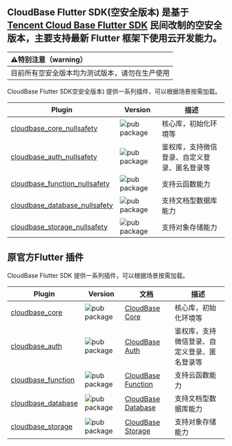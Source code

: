 
CloudBase Flutter SDK(空安全版本) 是基于[Tencent Cloud Base Flutter SDK][tencent_cloudbase_flutter_sdk] 民间改制的空安全版本，主要支持最新 Flutter 框架下使用云开发能力。
---
|:warning:特别注意（warning）                |
|:------------------------------------------|
|目前所有空安全版本均为测试版本，请勿在生产使用 |

CloudBase Flutter SDK空安全版本) 提供一系列插件，可以根据场景按需加载。

| Plugin                                                     | Version                                    | 描述
| ---------------------------------------------------------- | ------------------------------------------ | ----------------------
| [cloudbase_core_nullsafety][core_pub_nullsafety]           | ![pub package][core_badge_nullsafety]      | 核心库，初始化环境等
| [cloudbase_auth_nullsafety][auth_pub_nullsafety]           | ![pub package][auth_badge_nullsafety]      | 鉴权库，支持微信登录、自定义登录、匿名登录等
| [cloudbase_function_nullsafety][function_pub_nullsafety]   | ![pub package][function_badge_nullsafety]  | 支持云函数能力
| [cloudbase_database_nullsafety][database_pub_nullsafety]   | ![pub package][database_badge_nullsafety]  | 支持文档型数据库能力
| [cloudbase_storage_nullsafety][storage_pub_nullsafety]     | ![pub package][storage_badge_nullsafety]   | 支持对象存储能力

[tencent_cloudbase_flutter_sdk]: https://github.com/TencentCloudBase/cloudbase-flutter-sdk
[core_pub_nullsafety]: https://pub.dartlang.org/packages/cloudbase_core_nullsafety
[auth_pub_nullsafety]: https://pub.dartlang.org/packages/cloudbase_auth_nullsafety
[function_pub_nullsafety]: https://pub.dartlang.org/packages/cloudbase_function_nullsafety
[database_pub_nullsafety]: https://pub.dartlang.org/packages/cloudbase_database_nullsafety
[storage_pub_nullsafety]: https://pub.dartlang.org/packages/cloudbase_storage_nullsafety
[core_badge_nullsafety]: https://img.shields.io/pub/v/cloudbase_core_nullsafety
[auth_badge_nullsafety]: https://img.shields.io/pub/v/cloudbase_auth_nullsafety
[function_badge_nullsafety]: https://img.shields.io/pub/v/cloudbase_function_nullsafety
[database_badge_nullsafety]: https://img.shields.io/pub/v/cloudbase_database_nullsafety
[storage_badge_nullsafety]: https://img.shields.io/pub/v/cloudbase_storage_nullsafety

## 原官方Flutter 插件

CloudBase Flutter SDK 提供一系列插件，可以根据场景按需加载。

| Plugin                             | Version                        | 文档                               | 描述
| ---------------------------------- | ------------------------------ | ---------------------------------- | ----------------------
| [cloudbase_core][core_pub]         | ![pub package][core_badge]     | [CloudBase Core][core_doc]         | 核心库，初始化环境等
| [cloudbase_auth][auth_pub]         | ![pub package][auth_badge]     | [CloudBase Auth][auth_doc]         | 鉴权库，支持微信登录、自定义登录、匿名登录等
| [cloudbase_function][function_pub] | ![pub package][function_badge] | [CloudBase Function][function_doc] | 支持云函数能力
| [cloudbase_database][database_pub]   | ![pub package][database_badge]  | [CloudBase Database][database_doc]   | 支持文档型数据库能力
| [cloudbase_storage][storage_pub]   | ![pub package][storage_badge]  | [CloudBase Storage][storage_doc]   | 支持对象存储能力

[core_pub]: https://pub.dartlang.org/packages/cloudbase_core
[auth_pub]: https://pub.dartlang.org/packages/cloudbase_auth
[function_pub]: https://pub.dartlang.org/packages/cloudbase_function
[database_pub]: https://pub.dartlang.org/packages/cloudbase_database
[storage_pub]: https://pub.dartlang.org/packages/cloudbase_storage
[core_badge]: https://img.shields.io/pub/v/cloudbase_core
[auth_badge]: https://img.shields.io/pub/v/cloudbase_auth
[function_badge]: https://img.shields.io/pub/v/cloudbase_function
[database_badge]: https://img.shields.io/pub/v/cloudbase_database
[storage_badge]: https://img.shields.io/pub/v/cloudbase_storage
[core_doc]: https://github.com/TencentCloudBase/cloudbase-flutter-sdk/blob/master/packages/cloudbase_core/README.md
[auth_doc]: https://github.com/TencentCloudBase/cloudbase-flutter-sdk/blob/master/packages/cloudbase_auth/README.md
[function_doc]: https://github.com/TencentCloudBase/cloudbase-flutter-sdk/blob/master/packages/cloudbase_function/README.md
[database_doc]: https://github.com/TencentCloudBase/cloudbase-flutter-sdk/blob/master/packages/cloudbase_database/README.md
[storage_doc]: https://github.com/TencentCloudBase/cloudbase-flutter-sdk/blob/master/packages/cloudbase_storage/README.md
